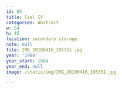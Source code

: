 ```yaml
---
id: 85
title: Ciel IV
categories: Abstrait
w: 54
h: 45
location: secondary storage
note: null
file: IMG_20190416_195351.jpg
year: '1984'
year_start: 1984
year_end: null
image: /static/img/IMG_20190416_195351.jpg

---
```

